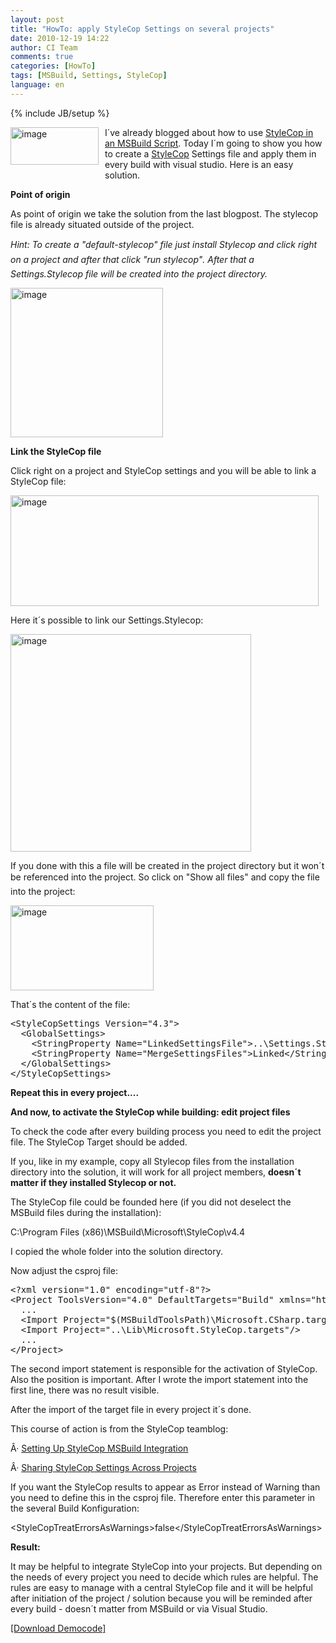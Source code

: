 ```yaml
---
layout: post
title: "HowTo: apply StyleCop Settings on several projects"
date: 2010-12-19 14:22
author: CI Team
comments: true
categories: [HowTo]
tags: [MSBuild, Settings, StyleCop]
language: en
---
```

{% include JB/setup %}

  <p><img style="background-image: none; border-bottom: 0px; border-left: 0px; margin: 0px 10px 10px 0px; padding-left: 0px; padding-right: 0px; border-top: 0px; border-right: 0px; padding-top: 0px" title="image" border="0" alt="image" align="left" src="{{BASE_PATH}}/assets/wp-images-de/image_thumb286.png" width="141" height="60" />I´ve already blogged about how to use <a href="{{BASE_PATH}}/2010/12/15/howto-msbuild-stylecop/">StyleCop in an MSBuild Script</a>. Today I´m going to show you how to create a <a href="http://code.msdn.microsoft.com/sourceanalysis">StyleCop</a> Settings file and apply them in every build with visual studio. Here is an easy solution.</p>  
  <!--more-->  <p><b>Point of origin </b></p>  
  <p>As point of origin we take the solution from the last blogpost. The stylecop file is already situated outside of the project. </p>
<p><i>Hint: To create a "default-stylecop" file just install Stylecop and click right on a project and after that click "run stylecop". After that a Settings.Stylecop file will be created into the project directory. </i></p>  
  <p><img style="background-image: none; border-bottom: 0px; border-left: 0px; padding-left: 0px; padding-right: 0px; border-top: 0px; border-right: 0px; padding-top: 0px" title="image" border="0" alt="image" src="{{BASE_PATH}}/assets/wp-images-de/image_thumb287.png" width="244" height="239" /></p>
<p><i></i></p>
<p><b>Link the StyleCop file</b></p>  
  <p>Click right on a project and StyleCop settings and you will be able to link a StyleCop file:</p>
<p><img style="background-image: none; border-bottom: 0px; border-left: 0px; padding-left: 0px; padding-right: 0px; border-top: 0px; border-right: 0px; padding-top: 0px" title="image" border="0" alt="image" src="{{BASE_PATH}}/assets/wp-images-de/image_thumb288.png" width="493" height="177" /></p>
<p>Here it´s possible to link our Settings.Stylecop:</p>
<p><img style="background-image: none; border-bottom: 0px; border-left: 0px; padding-left: 0px; padding-right: 0px; border-top: 0px; border-right: 0px; padding-top: 0px" title="image" border="0" alt="image" src="{{BASE_PATH}}/assets/wp-images-de/image_thumb289.png" width="385" height="348" /></p>
<p>If you done with this a file will be created in the project directory but it won´t be referenced into the project. So click on "Show all files" and copy the file into the project:</p>
<p><img style="background-image: none; border-bottom: 0px; border-left: 0px; padding-left: 0px; padding-right: 0px; border-top: 0px; border-right: 0px; padding-top: 0px" title="image" border="0" alt="image" src="{{BASE_PATH}}/assets/wp-images-de/image_thumb290.png" width="229" height="136" /></p>
<p>That´s the content of the file:</p>  <div style="padding-bottom: 0px; margin: 0px; padding-left: 0px; padding-right: 0px; display: inline; float: none; padding-top: 0px" id="scid:812469c5-0cb0-4c63-8c15-c81123a09de7:5d8168ae-8151-49f8-bf6d-462bc8fd117a" class="wlWriterEditableSmartContent"><pre name="code" class="c#">&lt;StyleCopSettings Version="4.3"&gt;
  &lt;GlobalSettings&gt;
    &lt;StringProperty Name="LinkedSettingsFile"&gt;..\Settings.StyleCop&lt;/StringProperty&gt;
    &lt;StringProperty Name="MergeSettingsFiles"&gt;Linked&lt;/StringProperty&gt;
  &lt;/GlobalSettings&gt;
&lt;/StyleCopSettings&gt;</pre></div>

<p><b>Repeat this in every project....</b></p>




<p><b>And now, to activate the StyleCop while building: edit project files</b></p>




<p>To check the code after every building process you need to edit the project file. The StyleCop Target should be added. </p>

<p>If you, like in my example, copy all Stylecop files from the installation directory into the solution, it will work for all project members, <b>doesn´t matter if they installed Stylecop or not. </b></p>




<p>The StyleCop file could be founded here (if you did not deselect the MSBuild files during the installation):</p>

<p>C:\Program Files (x86)\MSBuild\Microsoft\StyleCop\v4.4</p>

<p>I copied the whole folder into the solution directory.</p>

<p>Now adjust the csproj file:</p>

<div style="padding-bottom: 0px; margin: 0px; padding-left: 0px; padding-right: 0px; display: inline; float: none; padding-top: 0px" id="scid:812469c5-0cb0-4c63-8c15-c81123a09de7:e008bfb5-b32d-44e9-bd06-91620b48ea17" class="wlWriterEditableSmartContent"><pre name="code" class="c#">&lt;?xml version="1.0" encoding="utf-8"?&gt;
&lt;Project ToolsVersion="4.0" DefaultTargets="Build" xmlns="http://schemas.microsoft.com/developer/msbuild/2003"&gt;
  ...
  &lt;Import Project="$(MSBuildToolsPath)\Microsoft.CSharp.targets" /&gt;
  &lt;Import Project="..\Lib\Microsoft.StyleCop.targets"/&gt;
  ...
&lt;/Project&gt;</pre></div>

<p>The second import statement is responsible for the activation of StyleCop. Also the position is important. After I wrote the import statement into the first line, there was no result visible.</p>

<p>After the import of the target file in every project it´s done.</p>

<p>This course of action is from the StyleCop teamblog:</p>

<p>Â· <a href="http://blogs.msdn.com/b/sourceanalysis/archive/2008/05/24/source-analysis-msbuild-integration.aspx">Setting Up StyleCop MSBuild Integration</a></p>

<p>Â· <a href="http://blogs.msdn.com/b/sourceanalysis/archive/2008/05/25/sharing-source-analysis-settings-across-projects.aspx">Sharing StyleCop Settings Across Projects</a></p>

<p>If you want the StyleCop results to appear as Error instead of Warning than you need to define this in the csproj file. Therefore enter this parameter in the several Build Konfiguration:</p>

<p>&lt;StyleCopTreatErrorsAsWarnings&gt;false&lt;/StyleCopTreatErrorsAsWarnings&gt;</p>

<p><b>Result:</b></p>




<p>It may be helpful to integrate StyleCop into your projects. But depending on the needs of every project you need to decide which rules are helpful. The rules are easy to manage with a central StyleCop file and it will be helpful after initiation of the project / solution because you will be reminded after every build - doesn´t matter from MSBuild or via Visual Studio.</p>

<p><a href="{{BASE_PATH}}/assets/files/democode/msbuildsharedcodequality/msbuildsharedcodequality.zip">[Download Democode]</a></p>
